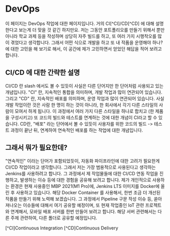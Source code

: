# DevOps
이 페이지는 DevOps 작업에 대한 페이지입니다. 거의 CI[^CI]/CD[^CD] 에 대해 설명한다고 보는게 더 맞을 것 같긴 하지만요.
저는 그동안 포트폴리오를 만들기 위해서 뿐만 아니라 학교 과제 등을 작성하며 상당히 자주 빌드를 하고, 또 여러 가지 시행착오를 많이 겪었다고 생각합니다.
그래서 어떤 식으로 개발을 하고 또 내 작품을 운영해야 하나? 에 대한 고민을 해 보기로 해서, 이 공간에 제가 고민하면서 얻었던 해답을 적어 보려고 합니다.

## CI/CD 에 대한 간략한 설명
CI/CD 란 slash 에서도 볼 수 있듯이 사실은 다른 단어지만 한 단어처럼 사용되고 있는 개념입니다.
"CI" 란, 지속적인 통합을 의미하며, 개발 작업과 많이 연관되어 있습니다. 그리고 "CD" 란, 지속적인 배포를 의미하며, 운영 작업과 많이 연관되어 있습니다.
사실 개발 작업이란 것은 사람 한 명이 하는 것이 아니라, 한 회사에서 각기 다른 스타일의 사람이 모여서 하게 됩니다.
이 과정에서 여러 가지 다른 스타일을 하나로 합치고 (한 제품을 구성시키고) 또 코드의 빌드와 테스트를 연계하는 것에 대한 개념이 CI라고 할 수 있습니다.
CD란, "배포" 라는 단어에서 볼 수 있듯이 사용자를 위한 코드의 빌드 -> 테스트 과정이 끝난 뒤, 연계하여 연속적인 배포를 하는 작업에 대한 개념입니다.

## 그래서 뭐가 필요한데?
"연속적인" 이라는 단어가 포함되었듯이, 자동화 파이프라인에 대한 고려가 필요한게 CI/CD 작업이라고 생각합니다.
그래서 저는 가장 범용적으로 사용된다고 생각하는 Jenkins를 사용하려고 합니다.
그 과정에서 제 작업물들에 대한 CI/CD 연동 작업을 진행하고, 발생하는 이슈 등에 대한 경험을 공유해 보려고 합니다.
제가 개인적으로 사용하는 환경은 현재 사용중인 MBP 2021(M1 Pro)에, Jenkins LTS 이미지를 Docker에 올린 후 사용하고 있습니다.
해당 Docker Container 를 사용해서, 한번 조금 더 개선된 작품을 만들기 위해 노력해 보겠습니다.
그 과정에서 Pipeline 구문 작성 이슈 등, 쏟아져나오는 이슈들에 대해서 여기 공유할 예정이며,
또 현재 작업중인 IoT 관련 프로젝트와 연계해서, 모바일 배포 서버를 한번 만들어 보려고 합니다.
해당 서버 관련해서는 다른 주제 관련하여, 다른 폴더로 공유할 예정입니다.

[^CI]Continuous Integration
[^CD]Continuous Delivery